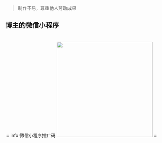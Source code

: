> 制作不易，尊重他人劳动成果

## 博主的微信小程序

::: info 微信小程序推广码
<img src="/public/image/wechatCode.png" class="code-1"/>
:::


<style scoped>
    .code-1 {
        margin: 20px 0;
        width: 300px;
    }
</style>